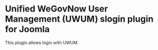 # Unified WeGovNow User Management (UWUM) slogin plugin for Joomla
This plugin allows login with UWUM
